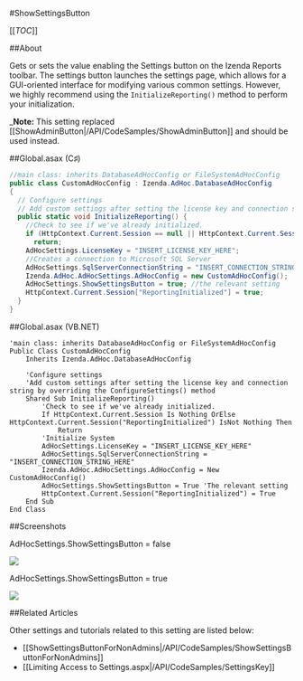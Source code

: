 #ShowSettingsButton

[[_TOC_]]

##About

Gets or sets the value enabling the Settings button on the Izenda Reports toolbar. The settings button launches the settings page, which allows for a GUI-oriented interface for modifying various common settings. However, we highly recommend using the ``InitializeReporting()`` method to perform your initialization.

_**Note:** This setting replaced [[ShowAdminButton|/API/CodeSamples/ShowAdminButton]] and should be used instead.

##Global.asax (C♯)

```csharp
//main class: inherits DatabaseAdHocConfig or FileSystemAdHocConfig
public class CustomAdHocConfig : Izenda.AdHoc.DatabaseAdHocConfig
{
  // Configure settings
  // Add custom settings after setting the license key and connection string by overriding the ConfigureSettings() method
  public static void InitializeReporting() {
    //Check to see if we've already initialized.
    if (HttpContext.Current.Session == null || HttpContext.Current.Session["ReportingInitialized"] != null)
      return;
    AdHocSettings.LicenseKey = "INSERT_LICENSE_KEY_HERE";
    //Creates a connection to Microsoft SQL Server
    AdHocSettings.SqlServerConnectionString = "INSERT_CONNECTION_STRING_HERE";
    Izenda.AdHoc.AdHocSettings.AdHocConfig = new CustomAdHocConfig();
    AdHocSettings.ShowSettingsButton = true; //the relevant setting
    HttpContext.Current.Session["ReportingInitialized"] = true;
  }
}
```

##Global.asax (VB.NET)

```visualbasic
'main class: inherits DatabaseAdHocConfig or FileSystemAdHocConfig
Public Class CustomAdHocConfig
    Inherits Izenda.AdHoc.DatabaseAdHocConfig

    'Configure settings
    'Add custom settings after setting the license key and connection string by overriding the ConfigureSettings() method
    Shared Sub InitializeReporting()
        'Check to see if we've already initialized.
        If HttpContext.Current.Session Is Nothing OrElse HttpContext.Current.Session("ReportingInitialized") IsNot Nothing Then
            Return
        'Initialize System
        AdHocSettings.LicenseKey = "INSERT_LICENSE_KEY_HERE"
        AdHocSettings.SqlServerConnectionString = "INSERT_CONNECTION_STRING_HERE"
        Izenda.AdHoc.AdHocSettings.AdHocConfig = New CustomAdHocConfig()
        AdHocSettings.ShowSettingsButton = True 'The relevant setting
        HttpContext.Current.Session("ReportingInitialized") = True
    End Sub
End Class
```

##Screenshots

AdHocSettings.ShowSettingsButton = false

![](http://wiki.izenda.us/API/CodeSamples/ShowSettingsButton/toolbar_showsettingsbutton_false.png)

AdHocSettings.ShowSettingsButton = true

![](http://wiki.izenda.us/API/CodeSamples/ShowSettingsButton/toolbar_showsettingsbutton_true.png)

##Related Articles

Other settings and tutorials related to this setting are listed below:

* [[ShowSettingsButtonForNonAdmins|/API/CodeSamples/ShowSettingsButtonForNonAdmins]]
* [[Limiting Access to Settings.aspx|/API/CodeSamples/SettingsKey]]